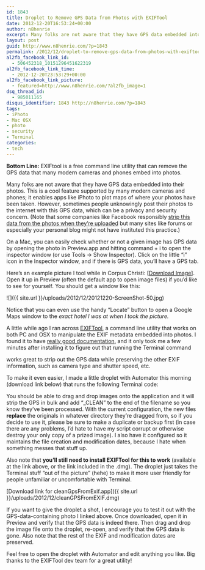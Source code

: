 ```yaml
---
id: 1843
title: Droplet to Remove GPS Data from Photos with EXIFTool
date: 2012-12-20T16:53:24+00:00
author: n8henrie
excerpt: Many folks are not aware that they have GPS data embedded into their photos. This is a cool feature supported by many modern cameras and phones; it enables apps like iPhoto to plot maps of where your photos have been taken. However, sometimes people unknowingly post their photos to the internet with this GPS data, which can be a privacy and security concern.
layout: post
guid: http://www.n8henrie.com/?p=1843
permalink: /2012/12/droplet-to-remove-gps-data-from-photos-with-exiftool/
al2fb_facebook_link_id:
  - 506452318_10151296451622319
al2fb_facebook_link_time:
  - 2012-12-20T23:53:29+00:00
al2fb_facebook_link_picture:
  - featured=http://www.n8henrie.com/?al2fb_image=1
dsq_thread_id:
  - 985011165
disqus_identifier: 1843 http://n8henrie.com/?p=1843
tags:
- iPhoto
- Mac OSX
- photo
- security
- Terminal
categories:
- tech
---
```

**Bottom Line:** EXIFtool is a free command line utility that can remove the GPS data that many modern cameras and phones embed into photos.

<!--more-->

Many folks are not aware that they have GPS data embedded into their photos. This is a cool feature supported by many modern cameras and phones; it enables apps like iPhoto to plot maps of where your photos have been taken. However, sometimes people unknowingly post their photos to the internet with this GPS data, which can be a privacy and security concern. (Note that some companies like Facebook responsibly [strip this data from the photos when they’re uploaded](http://www.windowsitpro.com/blog/security-blog-12/socialmedia/facebook-handles-image-exif-data-141543#/0) but many sites like forums or especially your personal blog might not have instituted this practice.)

On a Mac, you can easily check whether or not a given image has GPS data by opening the photo in Preview.app and hitting command + i to open the inspector window (or use Tools -> Show Inspector). Click on the little “i” icon in the Inspector window, and if there is GPS data, you’ll have a GPS tab.

Here’s an example picture I tool while in Corpus Christi: [[Download Image](http://cl.ly/image/1p3Y1v3q1e0r)]. Open it up in Preview (often the default app to open image files) if you’d like to see for yourself. You should get a window like this:

![]({{ site.url }}/uploads/2012/12/20121220-ScreenShot-50.jpg)

Notice that you can even use the handy “Locate” button to open a Google Maps window to the _exact hotel I was at when I took the picture._

A little while ago I ran across [EXIFTool](http://www.sno.phy.queensu.ca/~phil/exiftool/), a command line utility that works on both PC and OSX to manipulate the EXIF metadata embedded into photos. I found it to have [really good documentation](http://www.sno.phy.queensu.ca/~phil/exiftool/exiftool_pod.html "EXIFTool Man Page"), and it only took me a few minutes after installing it to figure out that running the Terminal command

<script src="http://pastebin.com/embed_js.php?i=RppBEByW"></script>

works great to strip out the GPS data while preserving the other EXIF information, such as camera type and shutter speed, etc.

To make it even easier, I made a little droplet with Automator this morning (download link below) that runs the following Terminal code:

<script src="http://pastebin.com/embed_js.php?i=FKShvxbv"></script>

You should be able to drag and drop images onto the application and it will strip the GPS in bulk and add “_CLEAN” to the end of the filename so you know they’ve been processed. With the current configuration, the new files **replace** the originals in whatever directory they’re dragged from, so if you decide to use it, please be sure to make a duplicate or backup first (in case there are any problems, I’d hate to have my script corrupt or otherwise destroy your only copy of a prized image). I also have it configured so it maintains the file creation and modification dates, because I hate when something messes that stuff up.

Also note that **you’ll still need to install EXIFTool for this to work** (available at the link above, or the link included in the .dmg). The droplet just takes the Terminal stuff “out of the picture” (hehe) to make it more user friendly for people unfamiliar or uncomfortable with Terminal.

[Download link for cleanGpsFromExif.app]({{ site.url }}/uploads/2012/12/cleanGPSFromEXIF.dmg)

If you want to give the droplet a shot, I encourage you to test it out with the GPS-data-containing photo I linked above. Once downloaded, open it in Preview and verify that the GPS data is indeed there. Then drag and drop the image file onto the droplet, re-open, and verify that the GPS data is gone. Also note that the rest of the EXIF and modification dates are preserved.

Feel free to open the droplet with Automator and edit anything you like. Big thanks to the EXIFTool dev team for a great utility!

